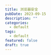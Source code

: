 ```yaml
---
title: 浏览器安全
pubDate: 2023-09-15
description: ""
categories:
  - default
tags:
  - default
featured: false
draft: true
---
```

